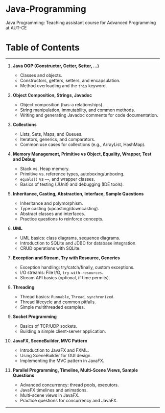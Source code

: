 # Java-Programming

Java Programming: Teaching assistant course for Advanced Programming at AUT-CE 

# Table of Contents

---

1. **Java OOP (Constructor, Getter, Setter, ...)**
    - Classes and objects.
    - Constructors, getters, setters, and encapsulation.
    - Method overloading and the `this` keyword.

2. **Object Composition, Strings, Javadoc**
    - Object composition (has-a relationships).
    - String manipulation, immutability, and common methods.
    - Writing and generating Javadoc comments for code documentation.

3. **Collections**
    - Lists, Sets, Maps, and Queues.
    - Iterators, generics, and comparators.
    - Common use cases for collections (e.g., ArrayList, HashMap).

4. **Memory Management, Primitive vs Object, Equality, Wrapper, Test and Debug**
    - Stack vs. Heap memory.
    - Primitive vs. reference types, autoboxing/unboxing.
    - `equals()` vs `==`, and wrapper classes.
    - Basics of testing (JUnit) and debugging (IDE tools).

5. **Inheritance, Casting, Abstraction, Interface, Sample Questions**
    - Inheritance and polymorphism.
    - Type casting (upcasting/downcasting).
    - Abstract classes and interfaces.
    - Practice questions to reinforce concepts.
6. **UML**
    - UML basics: class diagrams, sequence diagrams.
    - Introduction to SQLite and JDBC for database integration.
    - CRUD operations with SQLite.
7. **Exception and Stream, Try with Resource, Generics**
    - Exception handling: try/catch/finally, custom exceptions.
    - I/O streams: File I/O, `try-with-resources`.
    - Stream API basics (optional, if time permits).
8. **Threading**
    - Thread basics: `Runnable`, `Thread`, `synchronized`.
    - Thread lifecycle and common pitfalls.
    - Simple multithreaded examples.

9. **Socket Programming**
    - Basics of TCP/UDP sockets.
    - Building a simple client-server application.

10. **JavaFX, SceneBuilder, MVC Pattern**
    - Introduction to JavaFX and FXML.
    - Using SceneBuilder for GUI design.
    - Implementing the MVC pattern in JavaFX.

11. **Parallel Programming, Timeline, Multi-Scene Views, Sample Questions**
    - Advanced concurrency: thread pools, executors.
    - JavaFX timelines and animations.
    - Multi-scene views in JavaFX.
    - Practice questions for concurrency and JavaFX.

---

